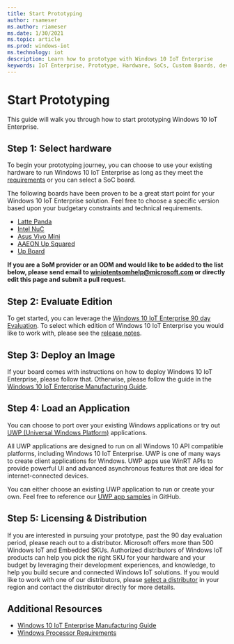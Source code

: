```yaml
---
title: Start Prototyping
author: rsameser
ms.author: riameser
ms.date: 1/30/2021
ms.topic: article
ms.prod: windows-iot
ms.technology: iot
description: Learn how to prototype with Windows 10 IoT Enterprise
keywords: IoT Enterprise, Prototype, Hardware, SoCs, Custom Boards, development devices, boards, SOC, SOM, system on chips, Windows IoT
---
```

# Start Prototyping
This guide will walk you through how to start prototyping Windows 10 IoT Enterprise.

## Step 1: Select hardware
To begin your prototyping journey, you can choose to use your existing hardware to run Windows 10 IoT Enterprise as long as they meet the [requirements](./Hardware_Requirements.md) or you can select a SoC board.

The following boards have been proven to be a great start point for your Windows 10 IoT Enterprise solution. Feel free to choose a specific version based upon your budgetary constraints and technical requirements.

* [Latte Panda](https://www.lattepanda.com/)
* [Intel NuC](https://www.intel.com/content/www/us/en/products/boards-kits/nuc.html)
* [Asus Vivo Mini](https://www.asus.com/us/Mini-PCs/VivoMini-Products/)
* [AAEON Up Squared](https://www.aaeon.com/en/p/iot-gateway-maker-boards-up-squared)
* [Up Board](https://up-board.org/up/specifications/)

**If you are a SoM provider or an ODM and would like to be added to the list below, please send email to winiotentsomhelp@microsoft.com or directly edit this page and submit a pull request.**

## Step 2: Evaluate Edition
To get started, you can leverage the [Windows 10 IoT Enterprise 90 day Evaluation](https://www.microsoft.com/evalcenter/evaluate-windows-10-enterprise). To select which edition of Windows 10 IoT Enterprise you would like to work with, please see the [release notes](../Release_Notes.md).

## Step 3: Deploy an Image
If your board comes with instructions on how to deploy Windows 10 IoT Enterprise, please follow that.
Otherwise, please follow the guide in the [Windows 10 IoT Enterprise Manufacturing Guide](../Commercialization/Manufacturing-Guide.md).

## Step 4: Load an Application
You can choose to port over your existing Windows applications or try out [UWP (Universal Windows Platform)](https://docs.microsoft.com/windows/uwp/get-started/universal-application-platform-guide) applications.

All UWP applications are designed to run on all Windows 10 API compatible platforms, including Windows 10 IoT Enterprise. UWP is one of many ways to create client applications for Windows. UWP apps use WinRT APIs to provide powerful UI and advanced asynchronous features that are ideal for internet-connected devices.

You can either choose an existing UWP application to run or create your own. Feel free to reference our [UWP app samples](https://github.com/microsoft/Windows-universal-samples) in GitHub.

## Step 5: Licensing & Distribution
If you are interested in pursuing your prototype, past the 90 day evaluation period, please reach out to a distributor. Microsoft offers more than 500 Windows IoT and Embedded SKUs. Authorized distributors of Windows IoT products can help you pick the right SKU for your hardware and your budget by leveraging their development experiences, and knowledge, to help you build secure and connected Windows IoT solutions. If you would like to work with one of our distributors, please [select a distributor](https://aka.ms/IoTDistributorList) in your region and contact the distributor directly for more details.

## Additional Resources
* [Windows 10 IoT Enterprise Manufacturing Guide](https://docs.microsoft.com/windows-hardware/manufacture/desktop/iot-ent-overview)
* [Windows Processor Requirements](https://docs.microsoft.com/windows-hardware/design/minimum/windows-processor-requirements)
